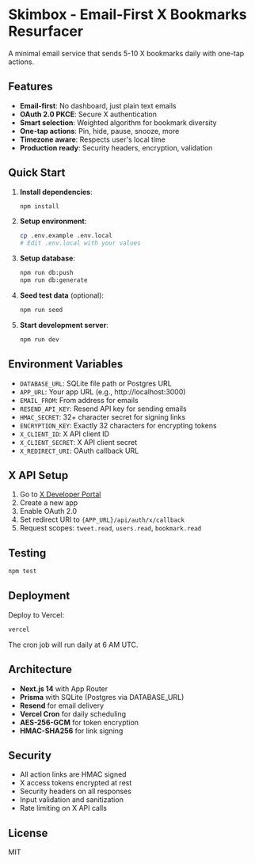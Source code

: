 # Skimbox - Email-First X Bookmarks Resurfacer

A minimal email service that sends 5-10 X bookmarks daily with one-tap actions.

## Features

- **Email-first**: No dashboard, just plain text emails
- **OAuth 2.0 PKCE**: Secure X authentication
- **Smart selection**: Weighted algorithm for bookmark diversity
- **One-tap actions**: Pin, hide, pause, snooze, more
- **Timezone aware**: Respects user's local time
- **Production ready**: Security headers, encryption, validation

## Quick Start

1. **Install dependencies**:
   ```bash
   npm install
   ```

2. **Setup environment**:
   ```bash
   cp .env.example .env.local
   # Edit .env.local with your values
   ```

3. **Setup database**:
   ```bash
   npm run db:push
   npm run db:generate
   ```

4. **Seed test data** (optional):
   ```bash
   npm run seed
   ```

5. **Start development server**:
   ```bash
   npm run dev
   ```

## Environment Variables

- `DATABASE_URL`: SQLite file path or Postgres URL
- `APP_URL`: Your app URL (e.g., http://localhost:3000)
- `EMAIL_FROM`: From address for emails
- `RESEND_API_KEY`: Resend API key for sending emails
- `HMAC_SECRET`: 32+ character secret for signing links
- `ENCRYPTION_KEY`: Exactly 32 characters for encrypting tokens
- `X_CLIENT_ID`: X API client ID
- `X_CLIENT_SECRET`: X API client secret
- `X_REDIRECT_URI`: OAuth callback URL

## X API Setup

1. Go to [X Developer Portal](https://developer.twitter.com/)
2. Create a new app
3. Enable OAuth 2.0
4. Set redirect URI to `{APP_URL}/api/auth/x/callback`
5. Request scopes: `tweet.read`, `users.read`, `bookmark.read`

## Testing

```bash
npm test
```

## Deployment

Deploy to Vercel:

```bash
vercel
```

The cron job will run daily at 6 AM UTC.

## Architecture

- **Next.js 14** with App Router
- **Prisma** with SQLite (Postgres via DATABASE_URL)
- **Resend** for email delivery
- **Vercel Cron** for daily scheduling
- **AES-256-GCM** for token encryption
- **HMAC-SHA256** for link signing

## Security

- All action links are HMAC signed
- X access tokens encrypted at rest
- Security headers on all responses
- Input validation and sanitization
- Rate limiting on X API calls

## License

MIT
